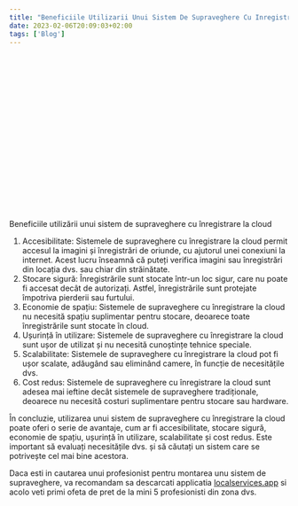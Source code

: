 ```yaml
---
title: "Beneficiile Utilizarii Unui Sistem De Supraveghere Cu Inregistrare La Cloud"
date: 2023-02-06T20:09:03+02:00
tags: ['Blog']
---
```


<script src="https://fast.wistia.com/embed/medias/8jrllamgis.jsonp" async></script><script src="https://fast.wistia.com/assets/external/E-v1.js" async></script><div class="wistia_responsive_padding" style="padding:56.25% 0 0 0;position:relative;"><div class="wistia_responsive_wrapper" style="height:100%;left:0;position:absolute;top:0;width:100%;"><span class="wistia_embed wistia_async_8jrllamgis popover=true popoverAnimateThumbnail=true videoFoam=true" style="display:inline-block;height:100%;position:relative;width:100%">&nbsp;</span></div></div>

Beneficiile utilizării unui sistem de supraveghere cu înregistrare la cloud

1. Accesibilitate: Sistemele de supraveghere cu înregistrare la cloud permit accesul la imagini și înregistrări de oriunde, cu ajutorul unei conexiuni la internet. Acest lucru înseamnă că puteți verifica imagini sau înregistrări din locația dvs. sau chiar din străinătate.
2. Stocare sigură: Înregistrările sunt stocate într-un loc sigur, care nu poate fi accesat decât de autorizați. Astfel, înregistrările sunt protejate împotriva pierderii sau furtului.
3. Economie de spațiu: Sistemele de supraveghere cu înregistrare la cloud nu necesită spațiu suplimentar pentru stocare, deoarece toate înregistrările sunt stocate în cloud.
4. Ușurință în utilizare: Sistemele de supraveghere cu înregistrare la cloud sunt ușor de utilizat și nu necesită cunoștințe tehnice speciale.
5. Scalabilitate: Sistemele de supraveghere cu înregistrare la cloud pot fi ușor scalate, adăugând sau eliminând camere, în funcție de necesitățile dvs.
6. Cost redus: Sistemele de supraveghere cu înregistrare la cloud sunt adesea mai ieftine decât sistemele de supraveghere tradiționale, deoarece nu necesită costuri suplimentare pentru stocare sau hardware.

În concluzie, utilizarea unui sistem de supraveghere cu înregistrare la cloud poate oferi o serie de avantaje, cum ar fi accesibilitate, stocare sigură, economie de spațiu, ușurință în utilizare, scalabilitate și cost redus. Este important să evaluați necesitățile dvs. și să căutați un sistem care se potrivește cel mai bine acestora.

Daca esti in cautarea unui profesionist pentru montarea unu sistem de supraveghere, va recomandam sa descarcati applicatia [localservices.app](https://localservices.app/) si acolo veti primi ofeta de pret de la mini 5 profesionisti din zona dvs.

